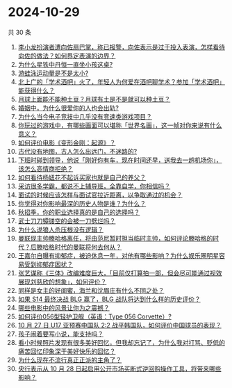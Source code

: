 # 2024-10-29

共 30 条

<!-- BEGIN ZHIHUQUESTIONS -->
<!-- 最后更新时间 Tue Oct 29 2024 00:16:31 GMT+0800 (China Standard Time) -->
1. [李小龙扮演者遭向佐扇巴掌，称已报警，向佐表示是过于投入表演，怎样看待向佐的做法？如何界定表演的边界？](https://www.zhihu.com/question/2338550047)
1. [为什么星铁中丹恒一直坐小孩这桌?](https://www.zhihu.com/question/2231044120)
1. [游蛙泳运动量是不是太小?](https://www.zhihu.com/question/459259739)
1. [北上广的「学术酒吧」火了，年轻人为何爱在酒吧聊学术？参加「学术酒吧」能获得什么？](https://www.zhihu.com/question/666541481)
1. [月球上面能不能种土豆？月球有土是不是就可以种土豆？](https://www.zhihu.com/question/1624673540)
1. [婚姻中，为什么很爱你的人也会出轨?](https://www.zhihu.com/question/1065003606)
1. [为什么当今电子竞技中几乎没有竞速类游戏项目？](https://www.zhihu.com/question/271021493)
1. [你玩过的游戏中，有哪些画面可以堪称「世界名画」，这一帧对你来说有什么意义？](https://www.zhihu.com/question/2346441723)
1. [如何评价电影《变形金刚：起源》？](https://www.zhihu.com/question/667339584)
1. [古代没有地图，古人怎么出远门，不迷路的?](https://www.zhihu.com/question/664740545)
1. [下班时碰到领导，他说「刚好你有车，现在时间还早，送我去一趟机场你」，该怎么高情商拒绝？](https://www.zhihu.com/question/1958734307)
1. [如何看待杨妞花不起诉买家也就是自己的养父？](https://www.zhihu.com/question/828674555)
1. [采访很多学霸，都说不上辅导班，全靠自学，你相信吗？](https://www.zhihu.com/question/652958729)
1. [面试的时候应该怎样与面试官拉近距离，以争取通过的机会？](https://www.zhihu.com/question/668857137)
1. [你觉得对你影响最深的历史人物是谁？为什么？](https://www.zhihu.com/question/1193001361)
1. [秋招季，你的职业选择真的是自己的选择吗？](https://www.zhihu.com/question/2173752189)
1. [武士刀刀镡镂空的会被一刀劈烂吗？](https://www.zhihu.com/question/660452162)
1. [为什么说狼人杀压根没有逻辑？](https://www.zhihu.com/question/657157009)
1. [曼联现主帅滕哈格离任，将由范尼暂时担当临时主帅，如何评论滕哈格的时代？后滕哈格时代的曼联将何去何从？](https://www.zhihu.com/question/2376696049)
1. [王嘉尔自曝有抑郁症，被迫休息一年，对他有哪些影响？为什么娱乐圈明星容易受到抑郁症困扰？](https://www.zhihu.com/question/1900118047)
1. [张艺谋称《三体》改编难度巨大，「目前仅打算拍一部，但会尽可能通过视效展现刘慈欣的想象」，如何评价？](https://www.zhihu.com/question/1634910547)
1. [同样是女主的好闺蜜，海兰和沈眉庄有什么不同之处？](https://www.zhihu.com/question/853321546)
1. [如果 S14 最终决战 BLG 赢了，BLG 战队将达到什么样的历史评价？](https://www.zhihu.com/question/2283514557)
1. [哪些电影中的风景让你为之震撼？](https://www.zhihu.com/question/806845445)
1. [如何评价056型轻护卫舰（英语：Type 056 Corvette）?](https://www.zhihu.com/question/649774571)
1. [10 月 27 日 U17 亚预赛中国队 2∶2 战平韩国队，如何评价中国球员的表现？](https://www.zhihu.com/question/2270878402)
1. [孩子闹着要写小说，能支持吗？](https://www.zhihu.com/question/2184588481)
1. [看小时候照片发现有很多美好回忆，但我却忘记了，为什么我对打骂、贬低的痛苦回忆印象深于美好快乐的回忆？](https://www.zhihu.com/question/1693785554)
1. [为什么现在不流行真正正派的主角了？](https://www.zhihu.com/question/778616913)
1. [央行表示从 10 月 28 日起启用公开市场买断式逆回购操作工具，将带来哪些影响？](https://www.zhihu.com/question/2315440923)
<!-- END ZHIHUQUESTIONS -->

